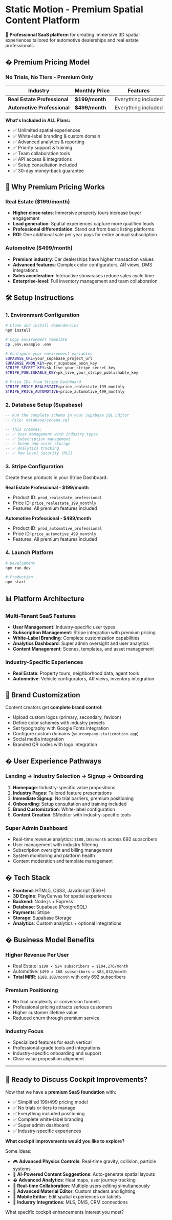 # Static Motion - Premium Spatial Content Platform

🚀 **Professional SaaS platform** for creating immersive 3D spatial experiences tailored for automotive dealerships and real estate professionals.

## � Premium Pricing Model

### **No Trials, No Tiers - Premium Only**

| Industry | Monthly Price | Features |
|----------|---------------|----------|
| **Real Estate Professional** | **$199/month** | Everything included |
| **Automotive Professional** | **$499/month** | Everything included |

**What's Included in ALL Plans:**
- ✅ Unlimited spatial experiences
- ✅ White-label branding & custom domain
- ✅ Advanced analytics & reporting
- ✅ Priority support & training
- ✅ Team collaboration tools
- ✅ API access & integrations
- ✅ Setup consultation included
- ✅ 30-day money-back guarantee

## 🎯 Why Premium Pricing Works

### **Real Estate ($199/month)**
- **Higher close rates**: Immersive property tours increase buyer engagement
- **Lead generation**: Spatial experiences capture more qualified leads
- **Professional differentiation**: Stand out from basic listing platforms
- **ROI**: One additional sale per year pays for entire annual subscription

### **Automotive ($499/month)**
- **Premium industry**: Car dealerships have higher transaction values
- **Advanced features**: Complex color configurators, AR views, DMS integrations
- **Sales acceleration**: Interactive showcases reduce sales cycle time
- **Enterprise-level**: Full inventory management and team collaboration

## 🛠️ Setup Instructions

### **1. Environment Configuration**
```bash
# Clone and install dependencies
npm install

# Copy environment template
cp .env.example .env

# Configure your environment variables
SUPABASE_URL=your_supabase_project_url
SUPABASE_ANON_KEY=your_supabase_anon_key
STRIPE_SECRET_KEY=sk_live_your_stripe_secret_key
STRIPE_PUBLISHABLE_KEY=pk_live_your_stripe_publishable_key

# Price IDs from Stripe Dashboard
STRIPE_PRICE_REALESTATE=price_realestate_199_monthly
STRIPE_PRICE_AUTOMOTIVE=price_automotive_499_monthly
```

### **2. Database Setup (Supabase)**
```sql
-- Run the complete schema in your Supabase SQL Editor
-- File: database/schema.sql

-- This creates:
-- ✅ User management with industry types
-- ✅ Subscription management
-- ✅ Scene and asset storage
-- ✅ Analytics tracking
-- ✅ Row Level Security (RLS)
```

### **3. Stripe Configuration**
Create these products in your Stripe Dashboard:

**Real Estate Professional - $199/month**
- Product ID: `prod_realestate_professional`
- Price ID: `price_realestate_199_monthly`
- Features: All premium features included

**Automotive Professional - $499/month**
- Product ID: `prod_automotive_professional`  
- Price ID: `price_automotive_499_monthly`
- Features: All premium features included

### **4. Launch Platform**
```bash
# Development
npm run dev

# Production
npm start
```

## 📊 Platform Architecture

### **Multi-Tenant SaaS Features**
- **User Management**: Industry-specific user types
- **Subscription Management**: Stripe integration with premium pricing
- **White-Label Branding**: Complete customization capabilities
- **Analytics Dashboard**: Super admin oversight and user analytics
- **Content Management**: Scenes, templates, and asset management

### **Industry-Specific Experiences**
- **Real Estate**: Property tours, neighborhood data, agent tools
- **Automotive**: Vehicle configurators, AR views, inventory integration

## 🎨 Brand Customization

Content creators get **complete brand control**:
- Upload custom logos (primary, secondary, favicon)
- Define color schemes with industry presets
- Set typography with Google Fonts integration
- Configure custom domains (`yourcompany.staticmotion.app`)
- Social media integration
- Branded QR codes with logo integration

## � User Experience Pathways

### **Landing → Industry Selection → Signup → Onboarding**
1. **Homepage**: Industry-specific value propositions
2. **Industry Pages**: Tailored feature presentations
3. **Immediate Signup**: No trial barriers, premium positioning
4. **Onboarding**: Setup consultation and training included
5. **Brand Customization**: White-label configuration
6. **Content Creation**: SMeditor with industry-specific tools

### **Super Admin Dashboard**
- Real-time revenue analytics: `$188,108/month` across 692 subscribers
- User management with industry filtering
- Subscription oversight and billing management
- System monitoring and platform health
- Content moderation and template management

## � Tech Stack

- **Frontend**: HTML5, CSS3, JavaScript (ES6+)
- **3D Engine**: PlayCanvas for spatial experiences
- **Backend**: Node.js + Express
- **Database**: Supabase (PostgreSQL)
- **Payments**: Stripe
- **Storage**: Supabase Storage
- **Analytics**: Custom analytics + optional integrations

## � Business Model Benefits

### **Higher Revenue Per User**
- Real Estate: `$199 × 524 subscribers = $104,276/month`
- Automotive: `$499 × 168 subscribers = $83,832/month`
- **Total MRR**: `$188,108/month` with only 692 subscribers

### **Premium Positioning**
- No trial complexity or conversion funnels
- Professional pricing attracts serious customers
- Higher customer lifetime value
- Reduced churn through premium service

### **Industry Focus**
- Specialized features for each vertical
- Professional-grade tools and integrations
- Industry-specific onboarding and support
- Clear value proposition alignment

---

## 🚀 Ready to Discuss Cockpit Improvements?

Now that we have a **premium SaaS foundation** with:
- ✅ Simplified $199/$499 pricing model
- ✅ No trials or tiers to manage
- ✅ Everything included positioning
- ✅ Complete white-label branding
- ✅ Super admin dashboard
- ✅ Industry-specific experiences

**What cockpit improvements would you like to explore?**

Some ideas:
- 🎮 **Advanced Physics Controls**: Real-time gravity, collision, particle systems
- 🤖 **AI-Powered Content Suggestions**: Auto-generate spatial layouts
- � **Advanced Analytics**: Heat maps, user journey tracking
- 🔄 **Real-time Collaboration**: Multiple users editing simultaneously  
- 🎨 **Advanced Material Editor**: Custom shaders and lighting
- 📱 **Mobile Editor**: Edit spatial experiences on tablets
- 🔌 **Industry Integrations**: MLS, DMS, CRM connections

What specific cockpit enhancements interest you most?